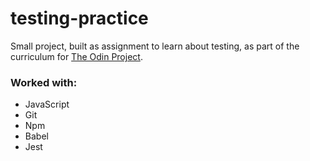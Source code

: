 # testing-practice

Small project, built as assignment to learn about testing, as part of the curriculum for [The Odin Project](https://www.theodinproject.com/).

### Worked with:

- JavaScript
- Git
- Npm
- Babel
- Jest
